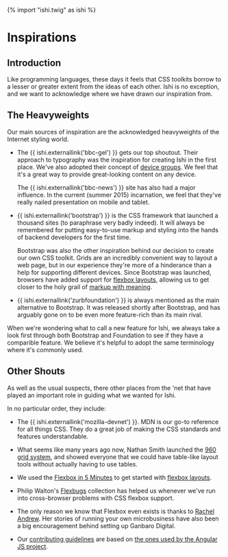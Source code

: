 {% import "ishi.twig" as ishi %}
# Inspirations

## Introduction

Like programming languages, these days it feels that CSS toolkits borrow to a lesser or greater extent from the ideas of each other. Ishi is no exception, and we want to acknowledge where we have drawn our inspiration from.

## The Heavyweights

<p class="leader">Our main sources of inspiration are the acknowledged heavyweights of the Internet styling world.</p>

* The {{ ishi.externallink('bbc-gel') }} gets our top shoutout. Their approach to typography was the inspiration for creating Ishi in the first place. We've also adopted their concept of [device groups](concepts/device-groups.html). We feel that it's a great way to provide great-looking content on any device.

   The {{ ishi.externallink('bbc-news') }} site has also had a major influence. In the current (summer 2015) incarnation, we feel that they've really nailed presentation on mobile and tablet.

* {{ ishi.externallink('bootstrap') }} is the CSS framework that launched a thousand sites (to paraphrase very badly indeed). It will always be remembered for putting easy-to-use markup and styling into the hands of backend developers for the first time.

    Bootstrap was also the other inspiration behind our decision to create our own CSS toolkit. Grids are an incredibly convenient way to layout a web page, but in our experience they're more of a hinderance than a help for supporting different devices. Since Bootstrap was launched, browsers have added support for [flexbox layouts](layouts/index.html), allowing us to get closer to the holy grail of [markup with meaning](structure/index.html).

* {{ ishi.externallink('zurbfoundation') }} is always mentioned as the main alternative to Bootstrap. It was released shortly after Bootstrap, and has arguably gone on to be even more feature-rich than its main rival.

When we're wondering what to call a new feature for Ishi, we always take a look first through both Bootstrap and Foundation to see if they have a comparible feature. We believe it's helpful to adopt the same terminology where it's commonly used.

## Other Shouts

<p class="leader">As well as the usual suspects, there other places from the 'net that have played an important role in guiding what we wanted for Ishi.</p>

In no particular order, they include:

* The {{ ishi.externallink('mozilla-devnet') }}. MDN is our go-to reference for all things CSS. They do a great job of making the CSS standards and features understandable.

* What seems like many years ago now, Nathan Smith launched the [960 grid system](http://960.gs/), and showed everyone that we could have table-like layout tools without actually having to use tables.

* We used the [Flexbox in 5 Minutes](http://flexboxin5.com) to get started with [flexbox layouts](layouts/index.html).

* Philip Walton's [Flexbugs](https://github.com/philipwalton/flexbugs) collection has helped us whenever we've run into cross-browser problems with CSS flexbox support.

* The only reason we know that Flexbox even exists is thanks to [Rachel Andrew](https://rachelandrew.co.uk/). Her stories of running your own microbusiness have also been a big encouragement behind setting up Ganbaro Digital.

* Our [contributing guidelines](contributing.html) are based on [the ones used by the Angular JS project](https://github.com/angular/angular.js/blob/master/CONTRIBUTING.md).
